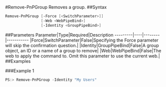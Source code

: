 #Remove-PnPGroup
Removes a group.
##Syntax
```powershell
Remove-PnPGroup [-Force [<SwitchParameter>]]
                [-Web <WebPipeBind>]
                [-Identity <GroupPipeBind>]
```


##Parameters
Parameter|Type|Required|Description
---------|----|--------|-----------
|Force|SwitchParameter|False|Specifying the Force parameter will skip the confirmation question.|
|Identity|GroupPipeBind|False|A group object, an ID or a name of a group to remove|
|Web|WebPipeBind|False|The web to apply the command to. Omit this parameter to use the current web.|
##Examples

###Example 1
```powershell
PS:> Remove-PnPGroup -Identity "My Users"
```

